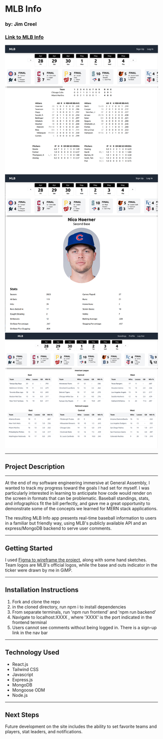 <h1> MLB Info </h1>
<h3> by: Jim Creel </h3>

<h3><a href='https://mlbinfo.herokuapp.com'> Link to MLB Info </a> </h3>
<img src='./READMEimg/mlbBoxScore.png' width='600' alt='mlb box score'>
<img src='./READMEimg/mlbPlayer.png' width='600'alt='mlb player info'>
<img src='./READMEimg/mlbStandings.png' width='600' alt='mlb standings'>

<hr> </hr>

<h2> Project Description </h2>

<hr> </hr>

<p> At the end of my software engineering immersive at General Assembly, I wanted to track my progress toward the goals I had set for myself. I was particularly interested in learning to anticipate how code would render on the screen in formats that can be problematic. Baseball standings, stats, and infographics fit the bill perfectly, and gave me a great opportunity to demonstrate some of the concepts we learned for MERN stack applications. 

The resulting MLB Info app presents real-time baseball information to users in a familiar but friendly way, using MLB's publicly available API and an express/MongoDB backend to serve user comments. </p>

<hr> </hr>
<h2> Getting Started </h2>

I used <a href='https://www.figma.com/file/rNY1vkTY5Yu51Ga7rUl4s4/Untitled?node-id=0%3A1&t=uWCXiQ4j6XhjaeI4-1'>Figma to wireframe the project</a>, along with some hand sketches. 
Team logos are MLB's official logos, while the base and outs indicator in the ticker were drawn by me in GiMP. 

<hr> </hr>
<h2> Installation Instructions </h2>
<ol>
    <li> Fork and clone the repo </li>
    <li> in the cloned directory, run npm i to install dependencies </li>
    <li> From separate terminals, run 'npm run frontend' and 'npm run backend'</li>
    <li> Navigate to localhost:XXXX , where 'XXXX' is the port indicated in the frontend terminal</li>
    <li> Users cannot see comments without being logged in. There is a sign-up link in the nav bar</li>
</ol>
<hr> </hr>
<h2> Technology Used </h2>
<ul>
    <li> React.js </li>
    <li> Tailwind CSS </li>
    <li> Javascript </li>
    <li> Express.js </li>
    <li> MongoDB </li>
    <li> Mongoose ODM </li>
    <li> Node.js </li>
</ul>
<hr></hr>
<h2>Next Steps</h2>
Future development on the site includes the ability to set favorite teams and players, stat leaders, and notifications. 

